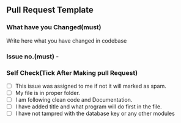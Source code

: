 ## Pull Request Template

### What have you Changed(must)

Write here what you have changed in codebase

### Issue no.(must) - #


### Self Check(Tick After Making pull Request)

- [ ] This issue was assigned to me if not it will marked as spam.
- [ ] My file is in proper folder.
- [ ] I am following clean code and Documentation.
- [ ] I have added title and what program will do first in the file.
- [ ] I have not tampred with the database key or any other modules

